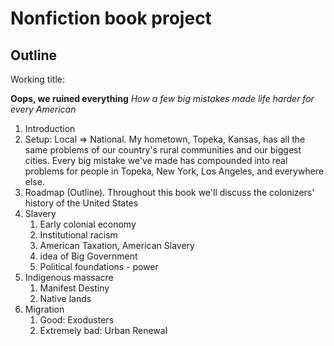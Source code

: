 # Nonfiction book project

## Outline

Working title: 

**Oops, we ruined everything**
*How a few big mistakes made life harder for every American*

1. Introduction
1. Setup: Local => National. My hometown, Topeka, Kansas, has all the same problems of our country's rural communities and our biggest cities. Every big mistake we've made has compounded into real problems for people in Topeka, New York, Los Angeles, and everywhere else. 
1. Roadmap (Outline). Throughout this book we'll discuss the colonizers' history of the United States
1. Slavery
    1. Early colonial economy
    1. Institutional racism
    1. American Taxation, American Slavery
    1. idea of Big Government
    1. Political foundations - power
1. Indigenous massacre
    1. Manifest Destiny
    1. Native lands
1. Migration
    1. Good: Exodusters
    1. Extremely bad: Urban Renewal

